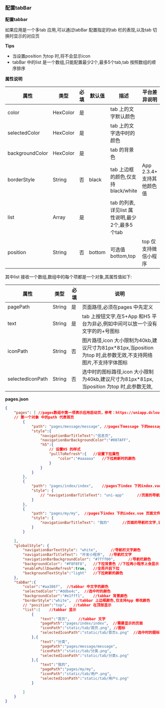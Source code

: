 ### 配置tabBar

**配置tabbar**

如果应用是一个多tab 应用,可以通过tabBar 配置指定的tab 栏的表现,以及tab 切换时显示的对应页

**Tips**

- 当设置position 为top 时,将不会显示icon
- tabBar 中的list 是一个数组,只能配置最少2个,最多5个tab,tab 按照数组的顺序排序

**属性说明**

| 属性            | 类型     | 必填 | 默认值 | 描述                                            | 平台差异说明              |
| --------------- | -------- | ---- | ------ | ----------------------------------------------- | ------------------------- |
| color           | HexColor | 是   |        | tab 上的文字默认颜色                            |                           |
| selectedColor   | HexColor | 是   |        | tab 上的文字选中时的颜色                        |                           |
| backgroundColor | HexColor | 是   |        | tab 的背景色                                    |                           |
| borderStyle     | String   | 否   | black  | tab 上边框的颜色,仅支持black/white              | App 2.3.4+ 支持其他颜色值 |
| list            | Array    | 是   |        | tab 的列表,详见list 属性说明,最少2个,最多5个tab |                           |
| position        | String   | 否   | bottom | 可选值 bottom,top                               | top 仅支持微信小程序      |

其中list 接收一个数组,数组中的每个项都是一个对象,其属性值如下:

| 属性             | 类型   | 必填 | 说明                                                         |
| ---------------- | ------ | ---- | ------------------------------------------------------------ |
| pagePath         | String | 是   | 页面路径,必须在pages 中先定义                                |
| text             | String | 是   | tab 上按钮文字,在5+App 和H5 平台为非必,例如中间可以放一个没有文字的的+号图标 |
| iconPath         | String | 否   | 图片路径,icon 大小限制为40kb,建议尺寸为81px*81px,当position 为top 时,此参数无效,不支持网络图片,不支持字体图标 |
| selectedIconPath | String | 否   | 选中时的图标路径,icon 大小限制为40kb,建议尺寸为81px*81px,当position 为top 时,此参数无效, |

**pages.json**

```json
{
	"pages": [ //pages数组中第一项表示应用启动页，参考：https://uniapp.dcloud.io/collocation/pages
	// 第一个对象 中的path 代表首页
		{
			"path": "pages/message/message", //pages下message 下的message.vue 页面文件
			"style":{
				"navigationBarTitleText":"信息页",
				"navigationBarBackgroundColor":"#007AFF",
				"h5":{
					// 设置H5 的样式
					"pullToRefresh":{	//设置下拉属性
						"color":"#aaaaaa"	//下拉刷新时的颜色
					}
				}
			}
		},
		{
			"path": "pages/index/index",	//pages下index 下的index.vue 页面文件
			"style": {
				// "navigationBarTitleText": "uni-app"		//页面的导航栏文字,设置后全局的导航栏文字 失效,使用页面的导航栏文字
			}
		},
		{
			"path": "pages/my/my",	//pages下index 下的index.vue 页面文件
			"style": {
				"navigationBarTitleText": "我的"		//页面的导航栏文字,设置后全局的导航栏文字 失效,使用页面的导航栏文字
			}
		}
		
	],
	"globalStyle": {
		"navigationBarTextStyle": "white",		//导航栏文字颜色
		"navigationBarTitleText": "开发小程序",	//导航栏文字
		"navigationBarBackgroundColor": "#7fff00",		//导航栏颜色
		"backgroundColor": "#F8F8F8",	//下拉背景色	//下拉再小程序上会显示
		"enablePullDownRefresh":true,	//全局开启下拉
		"backgroundTextStyle":"light"	//下拉刷新的颜色
	},
	"tabBar":{
		"color":"#aa386f",	//tabbar 中文字的颜色
		"selectedColor":"#ddbe4c",	//选中时的颜色
		"backgroundColor":"#e1fff1",	//tabbar 背景颜色
		"borderStyle":"white",	//tabbar 上边框颜色,仅支持App 修改颜色
		// "position":"top",   //tabbar 在顶部显示
		"list":[	//tabbar 显示
			{
				"text":"首页",	//tabbar 文字
				"pagePath":"pages/index/index",  //需要显示的页面
				"iconPath":"static/tab/首页.png",	//图标
				"selectedIconPath":"static/tab/首页s.png"  //选中时的图标
			},{
				"text":"分类",
				"pagePath":"pages/message/message",
				"iconPath":"static/tab/分类.png",
				"selectedIconPath":"static/tab/分类s.png"
			},{
				"text":"我的",
				"pagePath":"pages/my/my",
				"iconPath":"static/tab/用户.png",
				"selectedIconPath":"static/tab/用户s.png"
			}
			
		]
	}
}

```

